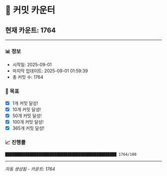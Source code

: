 # 🔢 커밋 카운터

## 현재 카운트: 1764

---

### 📊 정보
- 시작일: 2025-09-01
- 마지막 업데이트: 2025-09-01 01:59:39
- 총 커밋 수: 1764

### 🎯 목표
- [x] 1개 커밋 달성!
- [x] 10개 커밋 달성!
- [x] 50개 커밋 달성!
- [x] 100개 커밋 달성!
- [x] 365개 커밋 달성!

### 📈 진행률
```
██████████████████████████████████████████████████ 1764/100
```

---
*자동 생성됨 - 카운트: 1764*
